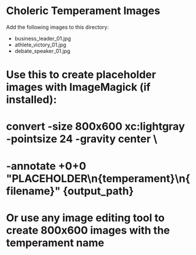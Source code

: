 # Choleric Temperament Images

Add the following images to this directory:

- business_leader_01.jpg
- athlete_victory_01.jpg
- debate_speaker_01.jpg


# Use this to create placeholder images with ImageMagick (if installed):
# convert -size 800x600 xc:lightgray -pointsize 24 -gravity center \
#   -annotate +0+0 "PLACEHOLDER\n{temperament}\n{filename}" {output_path}

# Or use any image editing tool to create 800x600 images with the temperament name
